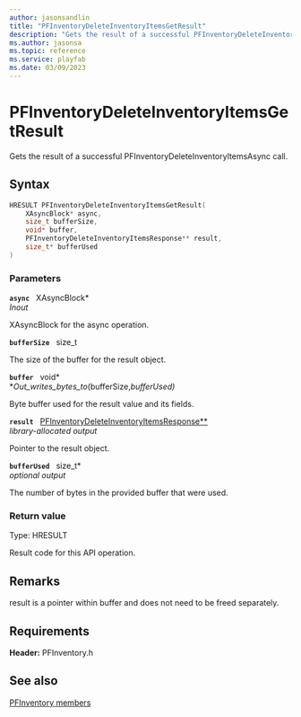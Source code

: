 ```yaml
---
author: jasonsandlin
title: "PFInventoryDeleteInventoryItemsGetResult"
description: "Gets the result of a successful PFInventoryDeleteInventoryItemsAsync call."
ms.author: jasonsa
ms.topic: reference
ms.service: playfab
ms.date: 03/09/2023
---
```


# PFInventoryDeleteInventoryItemsGetResult  

Gets the result of a successful PFInventoryDeleteInventoryItemsAsync call.  

## Syntax  
  
```cpp
HRESULT PFInventoryDeleteInventoryItemsGetResult(  
    XAsyncBlock* async,  
    size_t bufferSize,  
    void* buffer,  
    PFInventoryDeleteInventoryItemsResponse** result,  
    size_t* bufferUsed  
)  
```  
  
### Parameters  
  
**`async`** &nbsp; XAsyncBlock*  
*_Inout_*  
  
XAsyncBlock for the async operation.  
  
**`bufferSize`** &nbsp; size_t  
  
The size of the buffer for the result object.  
  
**`buffer`** &nbsp; void*  
*_Out_writes_bytes_to_(bufferSize,*bufferUsed)*  
  
Byte buffer used for the result value and its fields.  
  
**`result`** &nbsp; [PFInventoryDeleteInventoryItemsResponse**](../../pfinventorytypes/structs/pfinventorydeleteinventoryitemsresponse.md)  
*library-allocated output*  
  
Pointer to the result object.  
  
**`bufferUsed`** &nbsp; size_t*  
*optional output*  
  
The number of bytes in the provided buffer that were used.  
  
  
### Return value
Type: HRESULT
  
Result code for this API operation.
  
## Remarks  
  
result is a pointer within buffer and does not need to be freed separately.
  
## Requirements  
  
**Header:** PFInventory.h
  
## See also  
[PFInventory members](../pfinventory_members.md)  

  
  
